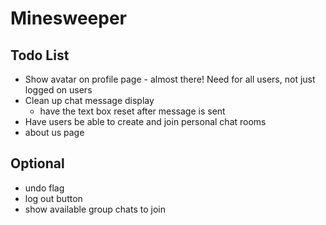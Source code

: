 # Minesweeper

## Todo List
- Show avatar on profile page - almost there! Need for all users, not just logged on users
- Clean up chat message display
  - have the text box reset after message is sent
- Have users be able to create and join personal chat rooms
- about us page

## Optional
- undo flag
- log out button
- show available group chats to join
